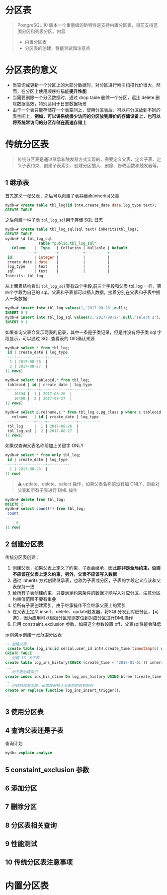 # 分区表

> PostgreSQL 10 版本一个重量级的新特性是支持内置分区表，目前支持范围分区和列表分区。内容
>
> - 内置分区表
> - 分区表的创建、性能测试和注意点

# 分区表的意义

- 当查询或更新一个分区上的大部分数据时，对分区进行索引扫描代价很大，然而，在分区上使用顺序扫描能**提升性能**
- 当需要删除一个分区数据时，通过 drop table 删除一个分区，远比 delete 删除数据高效，特别适用于日志数据场景
- 由于一个表只能存储在一个表空间上，使用分区表后，可以将分区放到不同的表空间上，**例如，可以讲系统很少访问的分区放到廉价的存储设备上，也可以将系统常访问的分区存储在高速存储上**

# 传统分区表

> 传统分区表是通过继承和触发器方式实现的，需要定义父表、定义子表、定义子表约束、创建子表索引、创建分区插入、删除、修改函数和触发器等。

## 1 继承表

首先定义一张父表，之后可以创建子表并继承(inherits)父类

```sql
mydb=# create table tbl_log(id int4,create_date date,log_type text);
CREATE TABLE
```

之后创建一种子表 `tbl_log_sql`用于存储 SQL 日志

```sql
mydb=# create table tbl_log_sql(sql text) inherits(tbl_log);
CREATE TABLE
mydb=# \d tbl_log_sql
               Table "public.tbl_log_sql"
   Column    |  Type   | Collation | Nullable | Default
-------------+---------+-----------+----------+---------
 id          | integer |           |          |
 create_date | date    |           |          |
 log_type    | text    |           |          |
 sql         | text    |           |          |
Inherits: tbl_log
```

从上面表结构看出 `tbl_log_sql`表有四个字段,前三个字段和父表 tbl_log 一样，第四个字段为自己的 sql。父表和子表都可以插入数据，接着分别在父表和子表中插入一条数据

```sql
mydb=# insert into tbl_log values(1,'2017-08-26',null);
INSERT 0 1
mydb=# insert into tbl_log_sql values(2,'2017-08-27',null,'select 2');
INSERT 0 1
```

如果查询父表会显示两表的记录，其中一条是子类记录，但是并没有将子类 sql 字段显示，可以通过 SQL 查看表的 OID确认来源

```sql
mydb=# select * from tbl_log;
 id | create_date | log_type
----+-------------+----------
  1 | 2017-08-26  |
  2 | 2017-08-27  |
(2 rows)

mydb=# select tableoid,* from tbl_log;
 tableoid | id | create_date | log_type
----------+----+-------------+----------
    16394 |  1 | 2017-08-26  |
    16400 |  2 | 2017-08-27  |
(2 rows)

mydb=# select p.relname,c.* from tbl_log c,pg_class p where c.tableoid = p.oid;
   relname   | id | create_date | log_type
-------------+----+-------------+----------
 tbl_log     |  1 | 2017-08-26  |
 tbl_log_sql |  2 | 2017-08-27  |
(2 rows)
```

如果仅查询父表名称前加上关键字 ONLY

```sql
mydb=# select * from only tbl_log;
 id | create_date | log_type
----+-------------+----------
  1 | 2017-08-26  |
(1 row)
```

> ⚠️ update、delete、select 操作，如果父表名称前没有加 ONLY，则会对父表和所有子表进行 DML 操作

```sql
mydb=# delete from tbl_log;
DELETE 2
mydb=# select count(*) from tbl_log;
 count
-------
     0
(1 row)
```

## 2 创建分区表

传统分区表创建：

1. 创建父表，如果父表上定义了约束，子表会继承，因此**除非是全局约束，否则不应该在父表上定义约束，另外，父表不应该写入数据**
2. 通过 inherits 方式创建继承表，也称为子表或分区，子表的字段定义应该和父表保持一致
3. 给所有子表创建约束，只要满足约束条件的数据才能写入对应分区，注意分区约束值范围不要有重叠
4. 给所有子表创建索引，由于继承操作不会继承父表上的索引
5. 在父表上定义 insert、delete、update触发器，将SQL分发到对应分区，【可选】，因为应用可以根据分区规则定位到对应分区进行DML操作
6. 启用 constraint_exclusion 参数，如果这个参数设置 off，父表sql性能会降低

示例演示创建一张范围分区表

```sql
-- 创建父表
 create table log_ins(id serial,user_id int4,create_time timestamp(0) without time zone);
CREATE TABLE
-- 创建 13 张子表
create table log_ins_history(CHECK (create_time < '2017-01-01')) inherits(log_ins);
...
-- 给子表创建索引
create index idx_his_ctime On log_ons_history USING btree (create_time);
..
-- 创建触发器函数，设置数据插入父表时的路有规则
create or replace function log_ins_insert_trigger();
...

```

## 3 使用分区表



## 4 查询父表还是子表

查询计划

```sql
mydb= explain analyze 
```

## 5 constaint_exclusion 参数



## 6 添加分区



## 7 删除分区



## 8 分区表相关查询



## 9 性能测试



## 10 传统分区表注意事项



# 内置分区表

